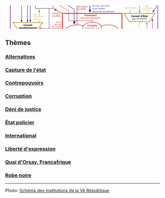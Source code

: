 ![image-mise-en-avant](../_aux/VeR_Commons.png)

## Thèmes
### [Alternatives](democralter.md)
### [Capture de l'état](capturetat.md)
### [Contrepouvoirs](contrepouvoirs.md)
### [Corruption](corruption.md)
### [Déni de justice](denijust.md)
### [État policier](etat-policier.md)
### [International](internat.md)
### [Liberté d'expression](libertedexpr.md)
### [Quai d'Orsay, Françafrique](mae.md)
### [Robe noire](robenoire.md)

---
Photo: [Schéma des institutions de la Vè République](attrib.md#VeR)
